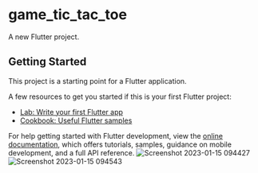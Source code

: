 # game_tic_tac_toe

A new Flutter project.

## Getting Started

This project is a starting point for a Flutter application.

A few resources to get you started if this is your first Flutter project:

- [Lab: Write your first Flutter app](https://docs.flutter.dev/get-started/codelab)
- [Cookbook: Useful Flutter samples](https://docs.flutter.dev/cookbook)

For help getting started with Flutter development, view the
[online documentation](https://docs.flutter.dev/), which offers tutorials,
samples, guidance on mobile development, and a full API reference.
![Screenshot 2023-01-15 094427](https://user-images.githubusercontent.com/122444768/212536245-85983d76-f477-4a3f-8020-6d2ab1500bff.png) ![Screenshot 2023-01-15 094543](https://user-images.githubusercontent.com/122444768/212536247-7f3cac83-51cd-46b1-b057-ec55d97d995f.png)
